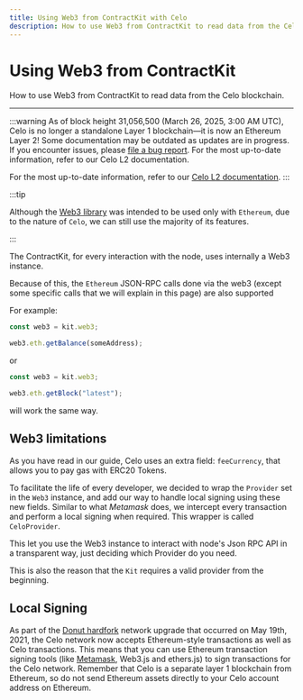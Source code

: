 ```yaml
---
title: Using Web3 from ContractKit with Celo
description: How to use Web3 from ContractKit to read data from the Celo blockchain.
---
```


# Using Web3 from ContractKit

How to use Web3 from ContractKit to read data from the Celo blockchain.

---

:::warning
As of block height 31,056,500 (March 26, 2025, 3:00 AM UTC), Celo is no longer a standalone Layer 1 blockchain—it is now an Ethereum Layer 2!
Some documentation may be outdated as updates are in progress. If you encounter issues, please [file a bug report](https://github.com/celo-org/docs/issues/new/choose).
For the most up-to-date information, refer to our Celo L2 documentation.

For the most up-to-date information, refer to our [Celo L2 documentation](https://docs.celo.org/cel2).
:::

:::tip

Although the [Web3 library](https://web3js.readthedocs.io/) was intended to be used only with `Ethereum`, due to the nature of `Celo`, we can still use the majority of its features.

:::

The ContractKit, for every interaction with the node, uses internally a Web3 instance.

Because of this, the `Ethereum` JSON-RPC calls done via the web3 (except some specific calls that we will explain in this page) are also supported

For example:

```ts
const web3 = kit.web3;

web3.eth.getBalance(someAddress);
```

or

```ts
const web3 = kit.web3;

web3.eth.getBlock("latest");
```

will work the same way.

## Web3 limitations

As you have read in our guide, Celo uses an extra field: `feeCurrency`, that allows you to pay gas with ERC20 Tokens.

To facilitate the life of every developer, we decided to wrap the `Provider` set in the `Web3` instance, and add our way to handle local signing using these new fields. Similar to what _Metamask_ does, we intercept every transaction and perform a local signing when required. This wrapper is called `CeloProvider`.

This let you use the Web3 instance to interact with node's Json RPC API in a transparent way, just deciding which Provider do you need.

This is also the reason that the `Kit` requires a valid provider from the beginning.

## Local Signing

As part of the [Donut hardfork](https://medium.com/celoorg/dissecting-the-donut-hardfork-23cad6015fa2) network upgrade that occurred on May 19th, 2021, the Celo network now accepts Ethereum-style transactions as well as Celo transactions. This means that you can use Ethereum transaction signing tools (like [Metamask](/wallet/metamask/use), Web3.js and ethers.js) to sign transactions for the Celo network. Remember that Celo is a separate layer 1 blockchain from Ethereum, so do not send Ethereum assets directly to your Celo account address on Ethereum.
